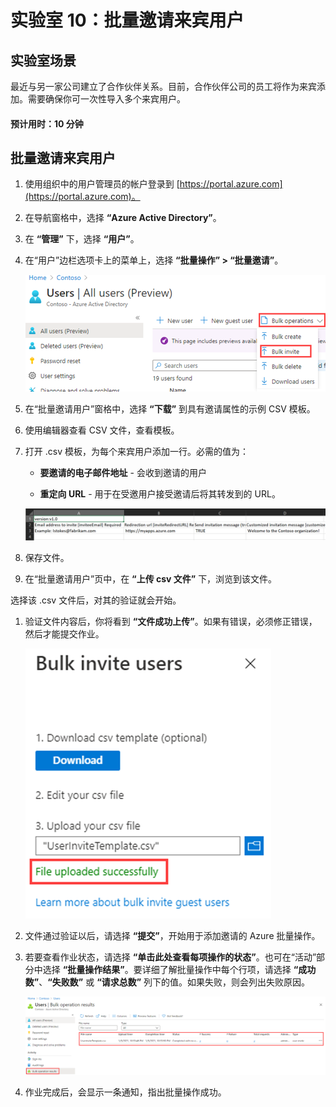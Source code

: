﻿---
lab:
    title: '10 - 批量邀请来宾用户'
    learning path: '01'
    module: '模块 03 - 实现和管理外部标识'
---

# 实验室 10：批量邀请来宾用户

## 实验室场景

最近与另一家公司建立了合作伙伴关系。目前，合作伙伴公司的员工将作为来宾添加。需要确保你可一次性导入多个来宾用户。

#### 预计用时：10 分钟

## 批量邀请来宾用户

1. 使用组织中的用户管理员的帐户登录到 [https://portal.azure.com](https://portal.azure.com)。

1. 在导航窗格中，选择 **“Azure Active Directory”**。

1. 在 **“管理”** 下，选择 **“用户”**。

1. 在“用户”边栏选项卡上的菜单上，选择 **“批量操作” > “批量邀请”**。

     ![显示“所有用户”页面的屏幕图像，其中突出显示了“批量操作”和“批量邀请”菜单选项](./media/lp1-mod3-bulk-invite-option.png)

1. 在“批量邀请用户”窗格中，选择 **“下载”** 到具有邀请属性的示例 CSV 模板。

1. 使用编辑器查看 CSV 文件，查看模板。

1. 打开 .csv 模板，为每个来宾用户添加一行。必需的值为：

    - **要邀请的电子邮件地址** - 会收到邀请的用户

    - **重定向 URL** - 用于在受邀用户接受邀请后将其转发到的 URL。

    ![显示示例批量邀请来宾模板 CSV 的屏幕图像](./media/lp1-mod3-template-csv.png)

1. 保存文件。

1. 在“批量邀请用户”页中，在 **“上传 csv 文件”** 下，浏览到该文件。

选择该 .csv 文件后，对其的验证就会开始。

1. 验证文件内容后，你将看到 **“文件成功上传”**。如果有错误，必须修正错误，然后才能提交作业。

    ![显示“批量邀请用户”的屏幕图像，其中突出显示了“文件成功上传”消息](./media/lp1-mod3-bulk-invite-users-upload-csv.png)

1. 文件通过验证以后，请选择 **“提交”**，开始用于添加邀请的 Azure 批量操作。

1. 若要查看作业状态，请选择 **“单击此处查看每项操作的状态”**。也可在“活动”部分中选择 **“批量操作结果”**。要详细了解批量操作中每个行项，请选择 **“成功数”**、**“失败数”** 或 **“请求总数”** 列下的值。如果失败，则会列出失败原因。

    ![显示批量操作结果的屏幕图像](./media/lp1-mod3-bulk-operations-results.png)

1. 作业完成后，会显示一条通知，指出批量操作成功。
